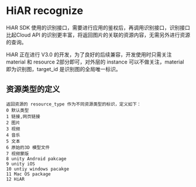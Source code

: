 # HiAR recognize
  HiAR SDK 使用的识别接口，需要进行应用的鉴权后，再调用识别接口，识别接口比起Cloud API 的识别更丰富，将返回图片的关联的资源内容，无需另外进行资源的查询。
 
  HiAR 正在进行 V3.0 的开发，为了良好的后续兼容，开发使用时只需关注 material 和 resource 2部分即可，对外层的 instance 可以不做关注，material 即为识别图，target_id 是识别图的全局唯一标识。
## 资源类型的定义
	返回资源的 resource_type 作为不同资源类型的标识，定义如下：
	0 默认类型 
	1 链接,网页链接 
	2 图片 
	3 视频 
	4 音乐 
	5 文本 
	6 原始的3D 模型文件 
	7 视频蒙版 
	8 unity Android pakcage 
	9 unity iOS 
	10 untiy windows pacakge 
	11 Mac OS package
	12 HiAR    


